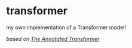# transformer

my own implementation of a Transformer model!

*based on [The Annotated Transformer](https://nlp.seas.harvard.edu/annotated-transformer/)*
